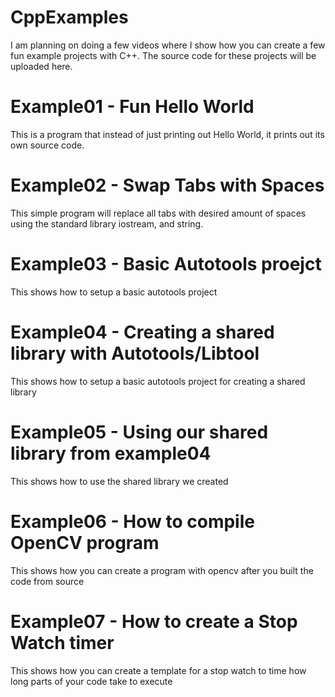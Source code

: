 # CppExamples

I am planning on doing a few videos where I show how you can create a few fun example projects
with C++. The source code for these projects will be uploaded here.

# Example01 - Fun Hello World

This is a program that instead of just printing out Hello World, it prints out its own source code.

# Example02 - Swap Tabs with Spaces

This simple program will replace all tabs with desired amount of spaces using the standard library iostream, and string.

# Example03 - Basic Autotools proejct

This shows how to setup a basic autotools project

# Example04 - Creating a shared library with Autotools/Libtool

This shows how to setup a basic autotools project for creating a shared library

# Example05 - Using our shared library from example04

This shows how to use the shared library we created

# Example06 - How to compile OpenCV program 

This shows how you can create a program with opencv after you built the code from source

# Example07 - How to create a Stop Watch timer

This shows how you can create a template for a stop watch to time how long parts of your code take to execute
